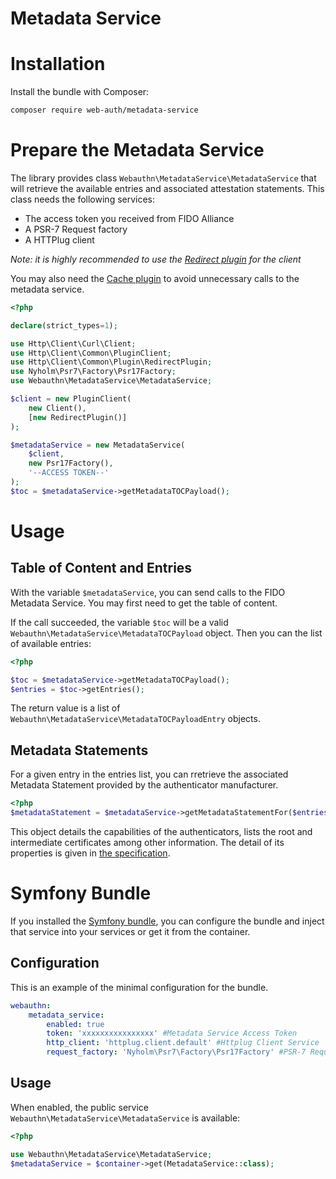 Metadata Service
=================

# Installation

Install the bundle with Composer:

```sh
composer require web-auth/metadata-service
```

# Prepare the Metadata Service

The library provides class `Webauthn\MetadataService\MetadataService` that will retrieve the available entries and associated attestation statements.
This class needs the following services:

* The access token you received from FIDO Alliance
* A PSR-7 Request factory
* A HTTPlug client

*Note: it is highly recommended to use the [Redirect plugin](http://docs.php-http.org/en/latest/plugins/redirect.html) for the client*

You may also need the [Cache plugin](http://docs.php-http.org/en/latest/plugins/cache.html) to avoid unnecessary calls to the metadata service.

```php
<?php

declare(strict_types=1);

use Http\Client\Curl\Client;
use Http\Client\Common\PluginClient;
use Http\Client\Common\Plugin\RedirectPlugin;
use Nyholm\Psr7\Factory\Psr17Factory;
use Webauthn\MetadataService\MetadataService;

$client = new PluginClient(
    new Client(),
    [new RedirectPlugin()]
);

$metadataService = new MetadataService(
    $client,
    new Psr17Factory(),
    '--ACCESS TOKEN--'
);
$toc = $metadataService->getMetadataTOCPayload();
```

# Usage

## Table of Content and Entries

With the variable `$metadataService`, you can send calls to the FIDO Metadata Service.
You may first need to get the table of content.

If the call succeeded, the variable `$toc` will be a valid `Webauthn\MetadataService\MetadataTOCPayload` object.
Then you can the list of available entries:

```php
<?php

$toc = $metadataService->getMetadataTOCPayload();
$entries = $toc->getEntries();
```

The return value is a list of `Webauthn\MetadataService\MetadataTOCPayloadEntry` objects.

## Metadata Statements

For a given entry in the entries list, you can rretrieve the associated Metadata Statement provided by the authenticator manufacturer.


```php
<?php
$metadataStatement = $metadataService->getMetadataStatementFor($entries[0]);
```

This object details the capabilities of the authenticators, lists the root and intermediate certificates among other information.
The detail of its properties is given in [the specification](https://fidoalliance.org/specs/fido-v2.0-rd-20180702/fido-metadata-statement-v2.0-rd-20180702.html#metadata-keys).

# Symfony Bundle

If you installed the [Symfony bundle](../symfony/index.md), you can configure the bundle and inject that service into your services
or get it from the container.

## Configuration

This is an example of the minimal configuration for the bundle.

```yaml
webauthn:
    metadata_service:
        enabled: true
        token: 'xxxxxxxxxxxxxxxx' #Metadata Service Access Token
        http_client: 'httplug.client.default' #Httplug Client Service
        request_factory: 'Nyholm\Psr7\Factory\Psr17Factory' #PSR-7 Request Factory
```

## Usage

When enabled, the public service `Webauthn\MetadataService\MetadataService` is available:

```php
<?php

use Webauthn\MetadataService\MetadataService;
$metadataService = $container->get(MetadataService::class);
```
